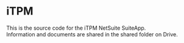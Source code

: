 # iTPM
This is the source code for the iTPM NetSuite SuiteApp.  
Information and documents are shared in the shared folder on Drive.  
